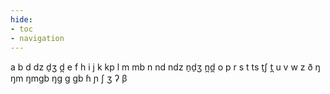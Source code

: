 ```yaml
---
hide:
- toc
- navigation
---
```

a
b
d
dz
d̠ʒ
d̪
e
f
h
i
j
k
kp
l
m
mb
n
nd
ndz
n̠d̠ʒ
n̪d̪
o
p
r
s
t
ts
t̠ʃ
t̪
u
v
w
z
ð
ŋ
ŋm
ŋmɡb
ŋɡ
ɡ
ɡb
ɦ
ɲ
ʃ
ʒ
ʔ
β
